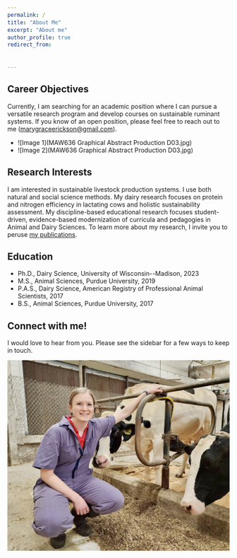 ```yaml
---
permalink: /
title: "About Me"
excerpt: "About me"
author_profile: true
redirect_from: 


---
```

<script src="assets/js/md-gallery.js"></script>



Career Objectives
-----
Currently, I am searching for an academic position where I can pursue a versatile research program and develop courses on sustainable ruminant systems. If you know of an open position, please feel free to reach out to me (marygraceerickson@gmail.com).

* ![Image 1](MAW636 Graphical Abstract Production D03.jpg)
* ![Image 2](MAW636 Graphical Abstract Production D03.jpg)

  
<script>
    md_gallery();
</script>

Research Interests
-----
I am interested in sustainable livestock production systems. I use both natural and social science methods. My dairy research focuses on protein and nitrogen efficiency in lactating cows and holistic sustainability assessment. My discipline-based educational research focuses student-driven, evidence-based modernization of curricula and pedagogies in Animal and Dairy Sciences. To learn more about my research, I invite you to peruse [my publications](https://merickson3.github.io/publications/). 

Education
-----
- Ph.D., Dairy Science, University of Wisconsin--Madison, 2023
- M.S., Animal Sciences, Purdue University, 2019
- P.A.S., Dairy Science, American Registry of Professional Animal Scientists, 2017
- B.S., Animal Sciences, Purdue University, 2017

Connect with me!
-----
I would love to hear from you. Please see the sidebar for a few ways to keep in touch. 



![Me and a study participant](mgericksoncows.jpg)
